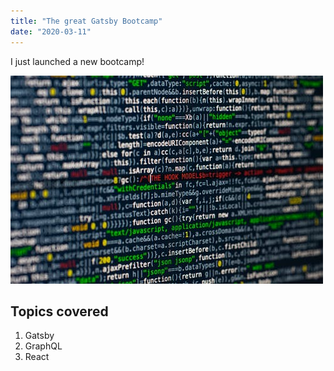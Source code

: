 ```yaml
---
title: "The great Gatsby Bootcamp"
date: "2020-03-11"
---
```


I just launched a new bootcamp!

![gatsby](./gatsby.jpeg)

## Topics covered

1. Gatsby
2. GraphQL
3. React